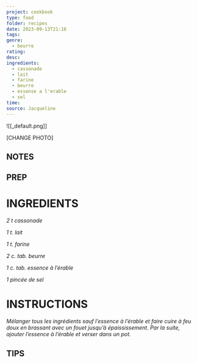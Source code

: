 ```yaml
---
project: cookbook
type: food
folder: recipes
date: 2023-09-13T21:16
tags: 
genre:
  - beurre
rating: 
desc: 
ingredients:
  - cassonade
  - lait
  - farine
  - beurre
  - essense a l'erable
  - sel
time: 
source: Jacqueline
---
```


![[_default.png]]

[CHANGE PHOTO]


## NOTES




## PREP


# INGREDIENTS

_2 t cassonade_

_1 t. lait_

_1 t. farine_

_2 c. tab. beurre_

_1 c. tab. essence à l’érable_

_1 pincée de sel_


# INSTRUCTIONS

_Mélanger tous les ingrédients sauf l’essence_
_à l’érable et faire cuire à feu doux en brassant_
_avec un fouet jusqu’à épaississement. Par la_
_suite, ajouter l’essence à l’érable et verser_
_dans un pot._


## TIPS



